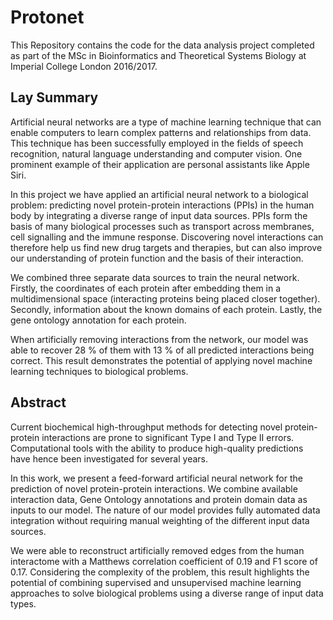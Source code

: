 # Protonet
This Repository contains the code for the data analysis project completed as part of the MSc in Bioinformatics and Theoretical Systems Biology at Imperial College London 2016/2017.

## Lay Summary
Artificial neural networks are a type of machine learning technique that can enable computers to learn complex patterns and relationships from data. This technique has been successfully employed in the fields of speech recognition, natural language understanding and computer vision. One prominent example of their application are personal assistants like Apple Siri.

In this project we have applied an artificial neural network to a biological problem: predicting novel protein-protein interactions (PPIs) in the human body by integrating a diverse range of input data sources. PPIs form the basis of many biological processes such as transport across membranes, cell signalling and the immune response. Discovering novel interactions can therefore help us find new drug targets and therapies, but can also improve our understanding of protein function and the basis of their interaction.

We combined three separate data sources to train the neural network. Firstly, the coordinates of each protein after embedding them in a multidimensional space (interacting proteins being placed closer together). Secondly, information about the known domains of each protein. Lastly, the gene ontology annotation for each protein.

When artificially removing interactions from the network, our model was able to recover 28 % of them with 13 % of all predicted interactions being correct. This result demonstrates the potential of applying novel machine learning techniques to biological problems.

## Abstract
Current biochemical high-throughput methods for detecting novel protein-protein interactions are prone to significant Type I and Type II errors. Computational tools with the ability to produce high-quality predictions have hence been investigated for several years.

In this work, we present a feed-forward artificial neural network for the prediction of novel protein-protein interactions. We combine available interaction data, Gene Ontology annotations and protein domain data as inputs to our model. The nature of our model provides fully automated data integration without requiring manual weighting of the different input data sources.

We were able to reconstruct artificially removed edges from the human interactome with a Matthews correlation coefficient of 0.19 and F1 score of 0.17. Considering the complexity of the problem,  this result highlights the potential of combining supervised and unsupervised machine learning approaches to solve biological problems using a diverse range of input data types.
